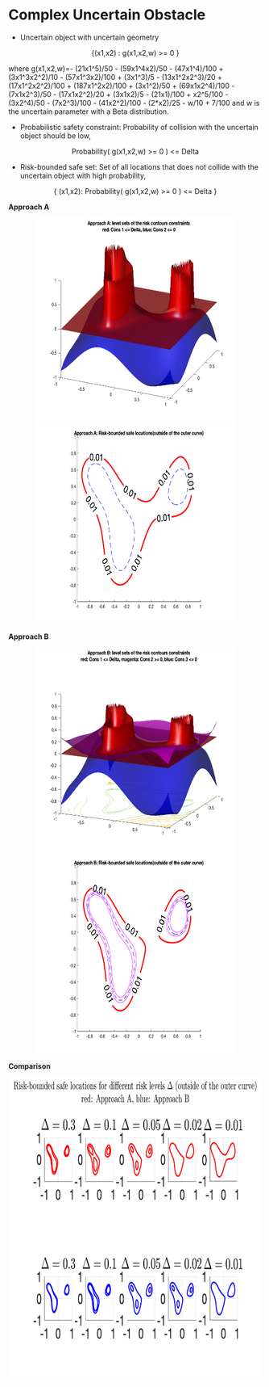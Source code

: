 


# Complex Uncertain Obstacle



* Uncertain object with uncertain geometry


<p align="center">
{(x1,x2) : g(x1,x2,w) >= 0 }  
<p>

where g(x1,x2,w)=- (21x1^5)/50 - (59x1^4x2)/50 - (47x1^4)/100 + (3x1^3x2^2)/10 - (57x1^3x2)/100 + (3x1^3)/5 - (13x1^2x2^3)/20 + (17x1^2x2^2)/100 + (187x1^2x2)/100 + (3x1^2)/50 + (69x1x2^4)/100 - (7x1x2^3)/50 - (17x1x2^2)/20 + (3x1x2)/5 - (21x1)/100 + x2^5/100 - (3x2^4)/50 - (7x2^3)/100 - (41x2^2)/100 - (2*x2)/25 - w/10 + 7/100
and w is the uncertain parameter with a Beta distribution.


* Probabilistic safety constraint:
Probability of collision with the uncertain object should be low, 
<p align="center">
Probability( g(x1,x2,w) >= 0 ) <= Delta
<p>

* Risk-bounded safe set:
Set of all locations that does not collide with the uncertain object with high probability,
<p align="center">
{ (x1,x2): Probability( g(x1,x2,w) >= 0 ) <= Delta }
<p>



**Approach A**
<p align="center">
<img src="https://github.com/jasour/Risk-Contours/blob/main/Examples/Example_3/Plots/A_1.png" width="400" height="400" />
<img src="https://github.com/jasour/Risk-Contours/blob/main/Examples/Example_3/Plots/A_2.png" width="400" height="400" />
<p align = "center">


**Approach B**
<p align="center">
<img src="https://github.com/jasour/Risk-Contours/blob/main/Examples/Example_3/Plots/B_1.png" width="400" height="400" />
<img src="https://github.com/jasour/Risk-Contours/blob/main/Examples/Example_3/Plots/B_2.png" width="400" height="400" />
<p align = "center">

  
  **Comparison**
  <p align="center">
<img src="https://github.com/jasour/Risk-Contours/blob/main/Examples/Example_3/Plots/A_B.png" width="800" height="600" />
<p align = "center">



